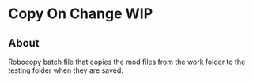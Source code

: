# Copy On Change  WIP

## About
Robocopy batch file that copies the mod files from the work folder to the testing folder when they are saved.